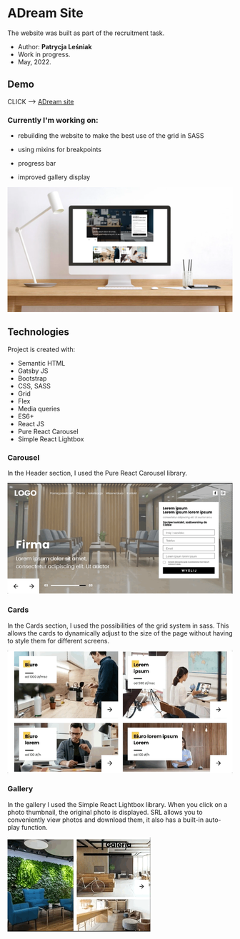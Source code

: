 # ADream Site

The website was built as part of the recruitment task.

* Author: **Patrycja Leśniak**
* Work in progress.
* May, 2022.

## Demo

CLICK --> [ADream site](https://adreamsite.gtsb.io/)

### Currently I'm working on:

* rebuilding the website to make the best use of the grid in SASS

* using mixins for breakpoints

* progress bar

* improved gallery display

![ADreamSite homepage](/adream-site.png)

## Technologies

Project is created with:

* Semantic HTML
* Gatsby JS
* Bootstrap
* CSS, SASS
* Grid
* Flex
* Media queries
* ES6+
* React JS
* Pure React Carousel
* Simple React Lightbox

### Carousel

In the Header section, I used the Pure React Carousel library.

![ADreamSite carousel](/adream-site-carousel.gif)

### Cards

In the Cards section, I used the possibilities of the grid system in sass. This allows the cards to dynamically adjust to the size of the page without having to style them for different screens.

![ADreamSite cards](/adream-site-cards.gif)

### Gallery

In the gallery I used the Simple React Lightbox library. When you click on a photo thumbnail, the original photo is displayed. SRL allows you to conveniently view photos and download them, it also has a built-in auto-play function.

![ADreamSite gallery](/adream-site-gallery.gif)

